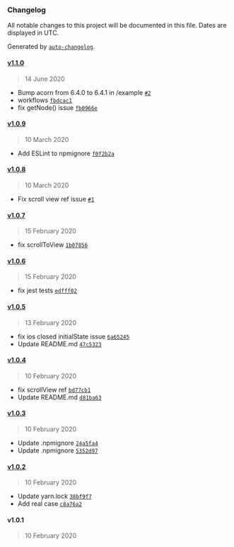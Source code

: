 ### Changelog

All notable changes to this project will be documented in this file. Dates are displayed in UTC.

Generated by [`auto-changelog`](https://github.com/CookPete/auto-changelog).

#### [v1.1.0](https://github.com/busfor/react-native-collapsible-navbar-scrollview/compare/v1.0.9...v1.1.0)

> 14 June 2020

- Bump acorn from 6.4.0 to 6.4.1 in /example [`#2`](https://github.com/busfor/react-native-collapsible-navbar-scrollview/pull/2)
- workflows [`fbdcac1`](https://github.com/busfor/react-native-collapsible-navbar-scrollview/commit/fbdcac1a5c94eb5f9b30cbe8bdd54fa2170ac944)
- fix getNode() issue [`fb0966e`](https://github.com/busfor/react-native-collapsible-navbar-scrollview/commit/fb0966e15885c86e6276e779f2227c7ff6fafcbf)

#### [v1.0.9](https://github.com/busfor/react-native-collapsible-navbar-scrollview/compare/v1.0.8...v1.0.9)

> 10 March 2020

- Add ESLint to npmignore [`f0f2b2a`](https://github.com/busfor/react-native-collapsible-navbar-scrollview/commit/f0f2b2a952beff103932ad3eb2cbcd5e48754517)

#### [v1.0.8](https://github.com/busfor/react-native-collapsible-navbar-scrollview/compare/v1.0.7...v1.0.8)

> 10 March 2020

- Fix scroll view ref issue [`#1`](https://github.com/busfor/react-native-collapsible-navbar-scrollview/pull/1)

#### [v1.0.7](https://github.com/busfor/react-native-collapsible-navbar-scrollview/compare/v1.0.6...v1.0.7)

> 15 February 2020

- fix scrollToView [`1b07856`](https://github.com/busfor/react-native-collapsible-navbar-scrollview/commit/1b0785690290ff1c9e30f0566129ceefa40337cd)

#### [v1.0.6](https://github.com/busfor/react-native-collapsible-navbar-scrollview/compare/v1.0.5...v1.0.6)

> 15 February 2020

- fix jest tests [`edfff02`](https://github.com/busfor/react-native-collapsible-navbar-scrollview/commit/edfff029ddbfcc29eb21b944a229bd68fc909cc7)

#### [v1.0.5](https://github.com/busfor/react-native-collapsible-navbar-scrollview/compare/v1.0.4...v1.0.5)

> 13 February 2020

- fix ios closed initialState issue [`6a65245`](https://github.com/busfor/react-native-collapsible-navbar-scrollview/commit/6a65245cccaf22b5883141f14e580f33b6a3ab8a)
- Update README.md [`47c5323`](https://github.com/busfor/react-native-collapsible-navbar-scrollview/commit/47c532369be3a60e88355c9e1ece0e61fe91bb6c)

#### [v1.0.4](https://github.com/busfor/react-native-collapsible-navbar-scrollview/compare/v1.0.3...v1.0.4)

> 10 February 2020

- fix scrollView ref [`bd77cb1`](https://github.com/busfor/react-native-collapsible-navbar-scrollview/commit/bd77cb1a43ce55428ce6eb93cd723825e702c377)
- Update README.md [`d81ba63`](https://github.com/busfor/react-native-collapsible-navbar-scrollview/commit/d81ba63b2326855ee6cdb0d818e3db164f7367c7)

#### [v1.0.3](https://github.com/busfor/react-native-collapsible-navbar-scrollview/compare/v1.0.2...v1.0.3)

> 10 February 2020

- Update .npmignore [`24a5fa4`](https://github.com/busfor/react-native-collapsible-navbar-scrollview/commit/24a5fa489c96e3e53c3854f5792521def3134fbb)
- Update .npmignore [`5352d97`](https://github.com/busfor/react-native-collapsible-navbar-scrollview/commit/5352d97099b29cdf8066d6e98268cc42286e48b6)

#### [v1.0.2](https://github.com/busfor/react-native-collapsible-navbar-scrollview/compare/v1.0.1...v1.0.2)

> 10 February 2020

- Update yarn.lock [`38bf9f7`](https://github.com/busfor/react-native-collapsible-navbar-scrollview/commit/38bf9f7fc4039a33c73ccf86b5e4564e56146da4)
- Add real case [`c8a76a2`](https://github.com/busfor/react-native-collapsible-navbar-scrollview/commit/c8a76a2c90a42f3d09ea01b70d426a0ac78fd2b0)

#### v1.0.1

> 10 February 2020
